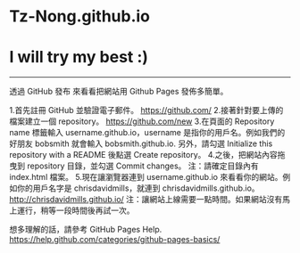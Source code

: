 # Tz-Nong.github.io
# I will try my best :)
------------------------
透過 GitHub 發布
來看看把網站用 Github Pages 發佈多簡單。

1.首先註冊 GitHub 並驗證電子郵件。
  https://github.com/
2.接著針對要上傳的檔案建立一個 repository。
  https://github.com/new
3.在頁面的 Repository name 標籤輸入 username.github.io，username 是指你的用戶名。例如我們的好朋友 bobsmith 就會輸入 bobsmith.github.io.
  另外，請勾選 Initialize this repository with a README 後點選 Create repository。
4.之後，把網站內容拖曳到 repository 目錄，並勾選 Commit changes。
  注：請確定目錄內有 index.html 檔案。
5.現在讓瀏覽器連到 username.github.io 來看看你的網站。例如你的用戶名字是 chrisdavidmills，就連到 chrisdavidmills.github.io。
  http://chrisdavidmills.github.io/
  注：讓網站上線需要一點時間。如果網站沒有馬上運行，稍等一段時間後再試一次。

想多理解的話，請參考 GitHub Pages Help.
https://help.github.com/categories/github-pages-basics/
